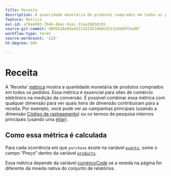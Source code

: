 ```yaml
---
title: Receita
description: A quantidade monetária de produtos comprados em todos os pedidos.
feature: Metrics
exl-id: a70e4d93-704b-46ac-9cec-31ea20d3dcb5
source-git-commit: d095628e94a45221815b1d08e35132de09f5ed8f
workflow-type: tm+mt
source-wordcount: '113'
ht-degree: 88%

---
```


# Receita

A &#39;Receita&#39; [métrica](overview.md) mostra a quantidade monetária de produtos comprados em todos os pedidos. Essa métrica é essencial para sites de comércio eletrônico na medição da conversão. É possível combinar essa métrica com qualquer dimensão para ver quais itens de dimensão contribuíram para a receita. Por exemplo, você pode ver as campanhas principais (usando a dimensão [Código de rastreamento](../dimensions/tracking-code.md)) ou os termos de pesquisa internos principais (usando uma [eVar](../dimensions/evar.md)).

## Como essa métrica é calculada

Para cada ocorrência em que `purchase` existe na variável [`events`](/help/implement/vars/page-vars/events/event-purchase.md), some o campo “Preço” dentro da variável [`products`](/help/implement/vars/page-vars/products.md).

Essa métrica depende da variável [currencyCode](/help/implement/vars/config-vars/currencycode.md) se a moeda na página for diferente da moeda nativa do conjunto de relatórios.
